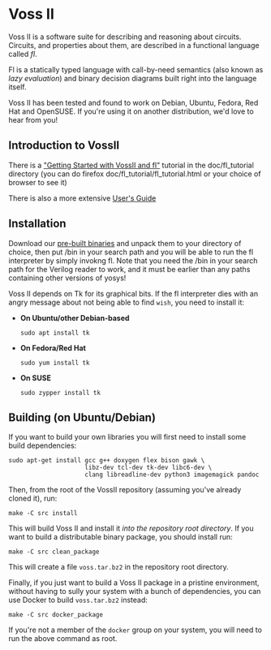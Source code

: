 Voss II
=======

Voss II is a software suite for describing and reasoning about circuits.
Circuits, and properties about them, are described in a functional language
called *fl*.

Fl is a statically typed language with call-by-need semantics (also known as
*lazy evaluation*) and binary decision diagrams built right into the language
itself.

Voss II has been tested and found to work on Debian, Ubuntu, Fedora, Red Hat
and OpenSUSE. If you're using it on another distribution, we'd love to hear
from you!


Introduction to VossII
----------------------
There is a 
["Getting Started with VossII and fl"](https://github.com/TeamVoss/VossII/blob/master/doc/GettingStartedWithVossII.pdf)
tutorial in the doc/fl_tutorial directory (you can do firefox doc/fl_tutorial/fl_tutorial.html or your choice of browser to see it)

There is also a more extensive 
[User's Guide](https://github.com/TeamVoss/VossII/blob/master/doc/fl_guide.pdf)



Installation
------------

Download our
[pre-built binaries](https://github.com/TeamVoss/VossII/releases/latest)
and unpack them to your directory of choice, then put <installation-directory>/bin in your search path and you will be able to run the fl interpreter by simply invokng fl. Note that you need the <voss dir>/bin in your search path for the Verilog reader to work, and it must be earlier than any paths containing other versions of yosys!


Voss II depends on Tk for its graphical bits. If the fl interpreter dies with
an angry message about not being able to find `wish`, you need to install it:

* **On Ubuntu/other Debian-based**
  ```shell
  sudo apt install tk
  ```
* **On Fedora/Red Hat**
  ```shell
  sudo yum install tk
  ```
* **On SUSE**
  ```shell
  sudo zypper install tk
  ```

Building (on Ubuntu/Debian)
---------------------------

If you want to build your own libraries you will first need to install some
build dependencies:

```shell
sudo apt-get install gcc g++ doxygen flex bison gawk \
                     libz-dev tcl-dev tk-dev libc6-dev \
                     clang libreadline-dev python3 imagemagick pandoc
```

Then, from the root of the VossII repository (assuming you've already
cloned it), run:

```shell
make -C src install
```

This will build Voss II and install it _into the repository root directory_.
If you want to build a distributable binary package, you should install run:

```shell
make -C src clean_package
```

This will create a file `voss.tar.bz2` in the repository root directory.

Finally, if you just want to build a Voss II package in a pristine environment,
without having to sully your system with a bunch of dependencies, you can use
Docker to build `voss.tar.bz2` instead:

```shell
make -C src docker_package
```

If you're not a member of the `docker` group on your system, you will need to
run the above command as root.
